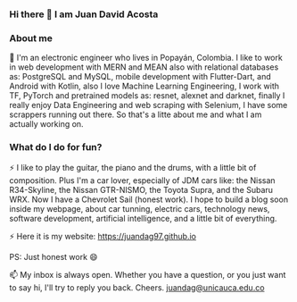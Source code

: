 ### Hi there 👋 I am Juan David Acosta

<!--
**juandag97/juandag97** is a ✨ _special_ ✨ repository because its `README.md` (this file) appears on your GitHub profile.

Here are some ideas to get you started:

- 🔭 I’m currently working on ...
- 🌱 I’m currently learning ...
- 👯 I’m looking to collaborate on ...
- 🤔 I’m looking for help with ...
- 💬 Ask me about ...
- 📫 How to reach me: ...
- 😄 Pronouns: ...
- ⚡ Fun fact: ...
-->

### About me

🔭 I'm an electronic engineer who lives in Popayán, Colombia. I like to work in web development with MERN and MEAN also with relational databases as: PostgreSQL and MySQL,  mobile development with Flutter-Dart, and Android with Kotlin, also I love Machine Learning Engineering, I work with TF, PyTorch and pretrained models as: resnet, alexnet and darknet, finally I really enjoy Data Engineering and web scraping with Selenium, I have some scrappers running out there. So that's a litte about me and what I am actually working on.

### What do I do for fun?

⚡ I like to play the guitar, the piano and the drums, with a little bit of composition. Plus I'm a car lover, especially of JDM cars like: the Nissan R34-Skyline, the Nissan GTR-NISMO, the Toyota Supra, and the Subaru WRX. Now I have a Chevrolet Sail (honest work). I hope to build a blog soon inside my webpage, about car tunning, electric cars, technology news, software development, artificial intelligence, and a little bit of everything.

⚡ Here it is my website: https://juandag97.github.io

PS: Just honest work 😄

📫 My inbox is always open. Whether you have a question, or you just want to say hi, I'll try to reply you back. Cheers.
juandag@unicauca.edu.co
